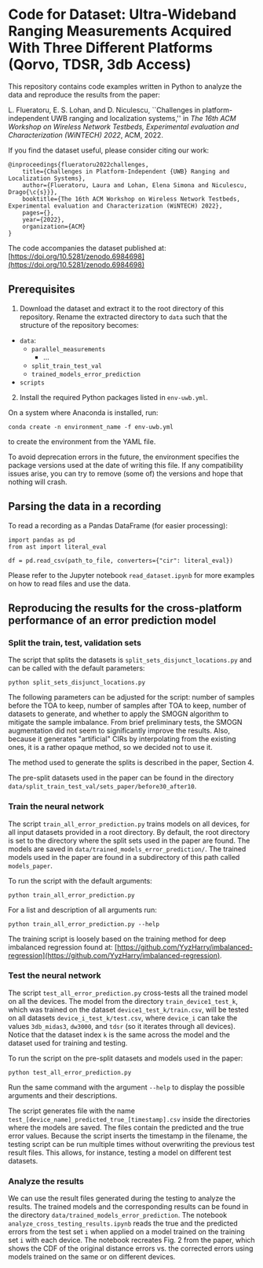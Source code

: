 # Code for Dataset: Ultra-Wideband Ranging Measurements Acquired With Three Different Platforms (Qorvo, TDSR, 3db Access)

This repository contains code examples written in Python to analyze the data
and reproduce the results from the paper:

L. Flueratoru, E. S. Lohan, and D. Niculescu, ``Challenges in
platform-independent UWB ranging and localization systems,'' in _The 16th ACM
Workshop on Wireless Network Testbeds, Experimental evaluation and
Characterization (WiNTECH) 2022_, ACM, 2022.


If you find the dataset useful, please consider citing our work:
```
@inproceedings{flueratoru2022challenges,
	title={Challenges in Platform-Independent {UWB} Ranging and Localization Systems},
	author={Flueratoru, Laura and Lohan, Elena Simona and Niculescu, Drago{\c{s}}},
	booktitle={The 16th ACM Workshop on Wireless Network Testbeds, Experimental evaluation and Characterization (WiNTECH) 2022},
	pages={},
	year={2022},
	organization={ACM}
}
```

The code accompanies the dataset published at:
[https://doi.org/10.5281/zenodo.6984698](https://doi.org/10.5281/zenodo.6984698)

## Prerequisites

1. Download the dataset and extract it to the root directory of this
repository. Rename the extracted directory to `data` such that the structure of
the repository becomes:
- `data`:
    - `parallel_measurements`
        - ...
    - `split_train_test_val`
    - `trained_models_error_prediction`
- `scripts` 

2. Install the required Python packages listed in `env-uwb.yml`.
  
On a system where Anaconda is installed, run: 
``` 
conda create -n environment_name -f env-uwb.yml 
``` 
to create the environment from the YAML file.

To avoid deprecation errors in the future, the environment specifies the
package versions used at the date of writing this file. If any compatibility
issues arise, you can try to remove (some of) the versions and hope that
nothing will crash.


## Parsing the data in a recording

To read a recording as a Pandas DataFrame (for easier processing):
```
import pandas as pd
from ast import literal_eval

df = pd.read_csv(path_to_file, converters={"cir": literal_eval}) 
```

Please refer to the Jupyter notebook `read_dataset.ipynb` for more examples on how to read files and use the data. 

## Reproducing the results for the cross-platform performance of an error prediction model

### Split the train, test, validation sets

The script that splits the datasets is `split_sets_disjunct_locations.py` and
can be called with the default parameters: 
``` 
python split_sets_disjunct_locations.py 
``` 

The following parameters can be adjusted
for the script: number of samples before the TOA to keep, number of samples
after TOA to keep, number of datasets to generate, and whether to apply the
SMOGN algorithm to mitigate the sample imbalance. From brief preliminary tests,
the SMOGN augmentation did not seem to significantly improve the results. Also,
because it generates "artificial" CIRs by interpolating from the existing ones,
it is a rather opaque method, so we decided not to use it.

The method used to generate the splits is described in the paper, Section 4.

The pre-split datasets used in the paper can be found in the directory
`data/split_train_test_val/sets_paper/before30_after10`.

### Train the neural network

The script `train_all_error_prediction.py` trains models on all devices, for
all input datasets provided in a root directory. By default, the root directory
is set to the directory where the split sets used in the paper are found. The
models are saved in `data/trained_models_error_prediction/`. The trained models
used in the paper are found in a subdirectory of this path called
`models_paper`.

To run the script with the default arguments: 
``` 
python train_all_error_prediction.py 
```

For a list and description of all arguments run: 
``` 
python train_all_error_prediction.py --help 
```

The training script is loosely based on the training method for deep imbalanced
regression found at:
[https://github.com/YyzHarry/imbalanced-regression](https://github.com/YyzHarry/imbalanced-regression).

### Test the neural network
The script `test_all_error_prediction.py` cross-tests all the trained
model on all the devices. The model from the directory
`train_device1_test_k`, which was trained on the dataset
`device1_test_k/train.csv`, will be tested on all datasets
`device_i_test_k/test.csv`, where `device_i` can take the values
`3db_midas3`, `dw3000`, and `tdsr` (so it iterates through all
devices). Notice that the dataset index `k` is the same across the model and
the dataset used for training and testing.

To run the script on the pre-split datasets and models used in the paper:
```
python test_all_error_prediction.py
```

Run the same command with the argument `--help` to display the possible arguments
and their descriptions.

The script generates file with the name
`test_[device_name]_predicted_true_[timestamp].csv` inside the
directories where the models are saved. The files contain the predicted and the
true error values. Because the script inserts the timestamp in the filename,
the testing script can be run multiple times without overwriting the previous
test result files. This allows, for instance, testing a model on different test
datasets.

### Analyze the results

We can use the result files generated during the testing to analyze the
results. The trained models and the corresponding results can be found in the
directory `data/trained_models_error_prediction`. The notebook
`analyze_cross_testing_results.ipynb` reads the true and the predicted
errors from the test set `i` when applied on a model trained on the training
set `i` with each device. The notebook recreates Fig. 2 from the paper, which
shows the CDF of the original distance errors vs. the corrected errors using
models trained on the same or on different devices.
